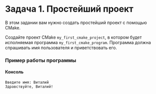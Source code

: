 # Задача 1. Простейший проект
В этом задании вам нужно создать простейший проект с помощью CMake.

Создайте проект CMake `my_first_cmake_project`, в котором будет исполняемая программа `my_first_cmake_program`. Программа должна спрашивать имя пользователя и приветствовать его.

### Пример работы программы
#### Консоль
```
Введите имя: Виталий
Здравствуйте, Виталий!
```
